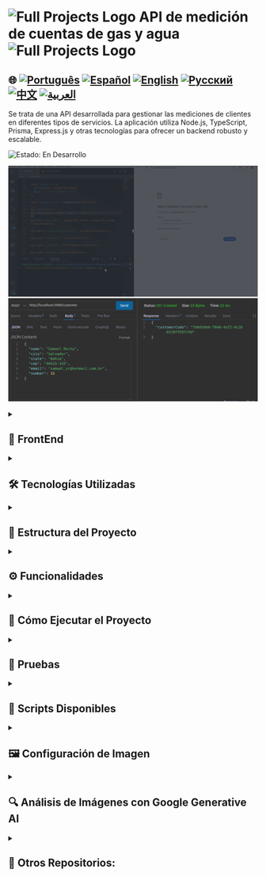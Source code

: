 # <img src="https://cdn-icons-png.flaticon.com/128/83/83522.png" alt="Full Projects Logo" width="42" height="30" /> API de medición de cuentas de gas y agua <img src="https://cdn-icons-png.flaticon.com/128/83/83522.png" alt="Full Projects Logo" width="42" height="30" />

## 🌐 [![Português](https://img.shields.io/badge/Português-green)](https://github.com/SamuelRocha91/apiMeasureWaterAndGas/blob/main/README.md) [![Español](https://img.shields.io/badge/Español-yellow)](https://github.com/SamuelRocha91/apiMeasureWaterAndGas/blob/main/README_es.md) [![English](https://img.shields.io/badge/English-blue)](https://github.com/SamuelRocha91/apiMeasureWaterAndGas/blob/main/README_en.md) [![Русский](https://img.shields.io/badge/Русский-lightgrey)](https://github.com/SamuelRocha91/apiMeasureWaterAndGas/blob/main/README_ru.md) [![中文](https://img.shields.io/badge/中文-red)](https://github.com/SamuelRocha91/apiMeasureWaterAndGas/blob/main/README_ch.md) [![العربية](https://img.shields.io/badge/العربية-orange)](https://github.com/SamuelRocha91/apiMeasureWaterAndGas/blob/main/README_ar.md)

Se trata de una API desarrollada para gestionar las mediciones de clientes en diferentes tipos de servicios. La aplicación utiliza Node.js, TypeScript, Prisma, Express.js y otras tecnologías para ofrecer un backend robusto y escalable.

![Estado: En Desarrollo](https://img.shields.io/badge/status-en%20desarrollo-yellow)

  ![Corriendo backend con docker](./src/gifs/apiMeasure.gif)
  ![Solicitud POST para crear cliente](./src/images/postCustomer.png)

<details>
  <summary><h2>📏 FrontEnd</h2></summary>
  
  - 📏 [Aplicación de Precisión en React](https://github.com/SamuelRocha91/precisionReactApplication/blob/main/README_ens.md) - Interfaz para el registro de mediciones de gas y agua
  


</details>

<details>
  <summary><h2>🛠️ Tecnologías Utilizadas</h2></summary>

  - **Node.js**: Entorno de ejecución para JavaScript en el backend.
  - **TypeScript**: Superconjunto de JavaScript que añade tipado estático al código.
  - **Express.js**: Framework web minimalista para Node.js.
  - **Prisma**: ORM que facilita el acceso a la base de datos.
  - **MySQL**: Base de datos utilizada durante el desarrollo.
  - **ESLint**: Herramienta de linting para mantener el código limpio y estandarizado.
  - **Jest**: Framework de pruebas utilizado para garantizar la calidad del código.
  - **Mocha**: Utilizado para pruebas adicionales.
  - **Google Generative AI**: Integrado para analizar imágenes de medidores y extraer valores numéricos de las mediciones.
  - **Swagger**: Integrado para generar documentación para las rutas.

</details>

<details>
  <summary><h2>📁 Estructura del Proyecto</h2></summary>

  El proyecto sigue una estructura modular para facilitar el mantenimiento y la escalabilidad. Las principales carpetas y archivos son:

  - `src/`: Contiene el código fuente de la aplicación.
    - `controllers/`: Lógica de control, donde se procesan las solicitudes.
    - `db/`: Genera una instancia de prisma para la conexión con la base de datos para toda la aplicación.
    - `exceptions/`: Crea excepciones personalizadas para manejar errores durante la ejecución de la aplicación.
    - `interfaces/`: Crea interfaces y tipos para manejar parámetros y retornos de funciones.
    - `middlewares/`: Middlewares para validaciones y tratamientos.
    - `models/`: Lógica de conexión con la base de datos.
    - `services/`: Capa de servicios que interactúa con Prisma y realiza operaciones de negocio.
    - `routes/`: Definición de las rutas de la API.
    - `utils/`: Funciones utilitarias, como manipulación de imágenes e interacción con la API de Google Generative AI.
    - `tests/`: Pruebas automatizadas para validar las funcionalidades.

</details>

<details>
  <summary><h2>⚙️ Funcionalidades</h2></summary>

  - **Listar Mediciones**: Permite listar todas las mediciones de un cliente específico, filtrando por tipo de medición.
  - **Gestión de Imágenes**: Las imágenes de mediciones se guardan y recuperan a través de URLs temporales, utilizando Base64.
  - **Validación de Parámetros**: Middleware para validar parámetros de entrada, garantizando la integridad de las solicitudes.
  - **Análisis de Imágenes con Google Generative AI**: La API analiza imágenes de mediciones y extrae el valor de consumo mostrado.

</details>

<details>
  <summary><h2>🚀 Cómo Ejecutar el Proyecto</h2></summary>

  ### Requisitos

  - Node.js
  - Docker (opcional para el entorno de desarrollo)

  ### Instalación

  1. Clona el repositorio:
      ```bash
      git clone https://github.com/SamuelRocha91/apiShopper.git
      cd apiMeasureWaterAndGas
      ```

  2. Instala las dependencias:
      ```bash
      npm install
      ```

  3. Configura las variables de entorno:
      - Crea un archivo `.env` con las configuraciones necesarias.
      - Ejemplo:
        ```env
        DATABASE_URL="file:./dev.db"
        GEMINI_API_KEY="tu_clave_api_google"
        HOST="http://localhost:3000"
        ```

  4. Ejecuta las migraciones de la base de datos:
      ```bash
      npx prisma migrate dev
      ```

  5. Inicia el servidor:
      ```bash
      npm run dev
      ```

  ### Docker

  Puedes ejecutar el proyecto utilizando Docker. Para ello, ejecuta:

  ```bash
  docker-compose up --build
  ```

</details>

<details>
  <summary><h2>🧪 Pruebas</h2></summary>

  Las pruebas se ejecutan con Jest y Mocha. Para ejecutar todas las pruebas:

  ```bash
  npm run test
  ```

</details>


<details>
  <summary><h2>📜 Scripts Disponibles</h2></summary>

  - `start`: Inicia la aplicación.
  - `dev`: Inicia la aplicación en modo de desarrollo.
  - `build`: Compila el código TypeScript a JavaScript.
  - `lint`: Ejecuta ESLint para verificar la conformidad del código.
  - `lint:fix`: Ejecuta ESLint y corrige problemas automáticamente.
  - `prisma:generate`: Genera los tipos de Prisma.
  - `prisma:migrate`: Ejecuta migraciones de la base de datos.
  - `prisma:seed`: Población de la base de datos con datos iniciales.
  - `docker`: Instala las dependencias, genera los tipos de Prisma, ejecuta migraciones e inicia el servidor utilizando Nodemon.
  - `test`: Ejecuta todas las pruebas usando Mocha y Jest.

</details>

<details>
  <summary><h2>🖼️ Configuración de Imagen</h2></summary>

  Funciones utilitarias para guardar y generar URLs para imágenes:

  - **`saveBase64Image`**: Guarda una imagen Base64 en un archivo en el servidor.
  - **`getImageUrl`**: Genera una URL temporal para acceder a la imagen.
  - **`extractMimeType`**: Extrae el tipo MIME de una imagen Base64.
  - **`extractSize`**: Calcula el tamaño de una imagen Base64.

</details>

<details>
  <summary><h2>🔍 Análisis de Imágenes con Google Generative AI</h2></summary>

  La función **`checkMeasureValue`** utiliza Google Generative AI para analizar imágenes de mediciones y extraer el valor de consumo.

  ```javascript
  async function checkMeasureValue(mime: string, base64: string): Promise<number> {
    const result = await model.generateContent([
      {
        inlineData: {
          mimeType: mime,
          data: base64
        }
      },
      { text: PROMPT }
    ]);

    return Number(result.response.text().match(/\d+/)[0]);
  }
  ```

  Esta función se utiliza para garantizar que el valor de la medición sea extraído con precisión a partir de la imagen proporcionada.

</details>

<details>
  <summary><h2>🔗 Otros Repositorios:</h2></summary>

  - 💎 [BackEnd de Delivery](https://github.com/SamuelRocha91/delivery-backend/blob/main/README_es.md)
  - 💳 [API de Pagos](

https://github.com/SamuelRocha91/paymentAPI/blob/main/README_es.md)
  - 📦 [API de Vendedores](https://github.com/SamuelRocha91/sellerAPI/blob/main/README_es.md)
  - 🎫 [API de Compras](https://github.com/SamuelRocha91/consumerAPI/blob/main/README_es.md)

</details>